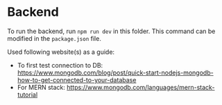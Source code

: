 # Backend

To run the backend, run `npm run dev` in this folder. This command can be modified in the `package.json` file. 

Used following website(s) as a guide:
* To first test connection to DB: https://www.mongodb.com/blog/post/quick-start-nodejs-mongodb-how-to-get-connected-to-your-database
* For MERN stack: https://www.mongodb.com/languages/mern-stack-tutorial